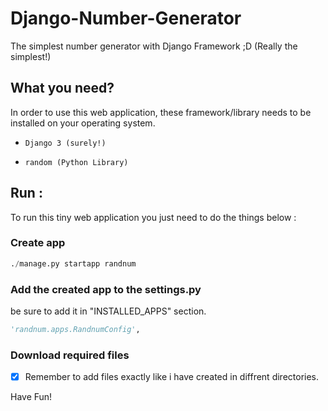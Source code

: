 # Django-Number-Generator

The simplest number generator with Django Framework ;D (Really the simplest!)

## What you need?

In order to use this web application, these framework/library needs to be installed on your operating system.

* `Django 3 (surely!)`

* `random (Python Library)`


## Run :

To run this tiny web application you just need to do the things below :

### Create app
```Python
./manage.py startapp randnum
```
### Add the created app to the settings.py
be sure to add it in "INSTALLED_APPS" section.

```Python
'randnum.apps.RandnumConfig',
```

### Download required files

- [x] Remember to add files exactly like i have created in diffrent directories.

Have Fun!
